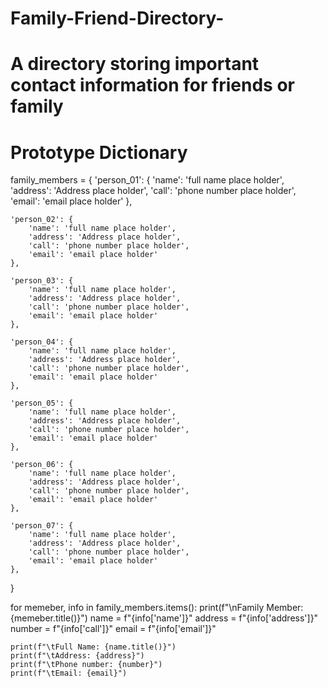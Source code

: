 # Family-Friend-Directory-
# A directory storing important contact information for friends or family

# Prototype Dictionary

family_members = {
    'person_01': {
        'name': 'full name place holder',
        'address': 'Address place holder',
        'call': 'phone number place holder',
        'email': 'email place holder'
    },

    'person_02': {
        'name': 'full name place holder',
        'address': 'Address place holder',
        'call': 'phone number place holder',
        'email': 'email place holder'
    },

    'person_03': {
        'name': 'full name place holder',
        'address': 'Address place holder',
        'call': 'phone number place holder',
        'email': 'email place holder'
    },

    'person_04': {
        'name': 'full name place holder',
        'address': 'Address place holder',
        'call': 'phone number place holder',
        'email': 'email place holder'
    },

    'person_05': {
        'name': 'full name place holder',
        'address': 'Address place holder',
        'call': 'phone number place holder',
        'email': 'email place holder'
    },

    'person_06': {
        'name': 'full name place holder',
        'address': 'Address place holder',
        'call': 'phone number place holder',
        'email': 'email place holder'
    },

    'person_07': {
        'name': 'full name place holder',
        'address': 'Address place holder',
        'call': 'phone number place holder',
        'email': 'email place holder'
    },

}

for memeber, info in family_members.items():
    print(f"\nFamily Member: {memeber.title()}")
    name = f"{info['name']}"
    address = f"{info['address']}"
    number = f"{info['call']}"
    email = f"{info['email']}"

    print(f"\tFull Name: {name.title()}")
    print(f"\tAddress: {address}")
    print(f"\tPhone number: {number}")
    print(f"\tEmail: {email}")
